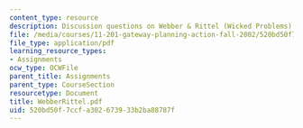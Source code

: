 ```yaml
---
content_type: resource
description: Discussion questions on Webber & Rittel (Wicked Problems)
file: /media/courses/11-201-gateway-planning-action-fall-2002/520bd50f7ccfa302673933b2ba88787f_WebberRittel.pdf
file_type: application/pdf
learning_resource_types:
- Assignments
ocw_type: OCWFile
parent_title: Assignments
parent_type: CourseSection
resourcetype: Document
title: WebberRittel.pdf
uid: 520bd50f-7ccf-a302-6739-33b2ba88787f
---
```

